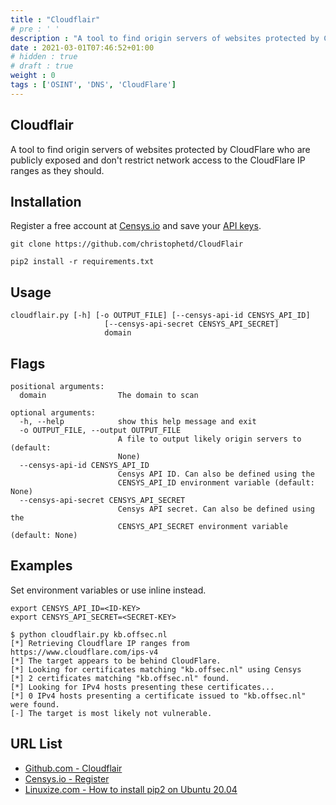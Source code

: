 ```yaml
---
title : "Cloudflair"
# pre : ' '
description : "A tool to find origin servers of websites protected by CloudFlare who are publicly exposed and don't restrict network access to the CloudFlare IP ranges as they should."
date : 2021-03-01T07:46:52+01:00
# hidden : true
# draft : true
weight : 0
tags : ['OSINT', 'DNS', 'CloudFlare']
---
```


## Cloudflair

A tool to find origin servers of websites protected by CloudFlare who are publicly exposed and don't restrict network access to the CloudFlare IP ranges as they should.

## Installation

Register a free account at [Censys.io](https://censys.io/register) and save your [API keys](https://censys.io/account/api).

```plain
git clone https://github.com/christophetd/CloudFlair
```

```plain
pip2 install -r requirements.txt
```

## Usage

```plain
cloudflair.py [-h] [-o OUTPUT_FILE] [--censys-api-id CENSYS_API_ID]
                     [--censys-api-secret CENSYS_API_SECRET]
                     domain
```

## Flags

```plain
positional arguments:
  domain                The domain to scan

optional arguments:
  -h, --help            show this help message and exit
  -o OUTPUT_FILE, --output OUTPUT_FILE
                        A file to output likely origin servers to (default:
                        None)
  --censys-api-id CENSYS_API_ID
                        Censys API ID. Can also be defined using the
                        CENSYS_API_ID environment variable (default: None)
  --censys-api-secret CENSYS_API_SECRET
                        Censys API secret. Can also be defined using the
                        CENSYS_API_SECRET environment variable (default: None)

```

## Examples

Set environment variables or use inline instead.

```plain
export CENSYS_API_ID=<ID-KEY>
export CENSYS_API_SECRET=<SECRET-KEY>
```

```plain
$ python cloudflair.py kb.offsec.nl                        
[*] Retrieving Cloudflare IP ranges from https://www.cloudflare.com/ips-v4
[*] The target appears to be behind CloudFlare.
[*] Looking for certificates matching "kb.offsec.nl" using Censys
[*] 2 certificates matching "kb.offsec.nl" found.
[*] Looking for IPv4 hosts presenting these certificates...
[*] 0 IPv4 hosts presenting a certificate issued to "kb.offsec.nl" were found.
[-] The target is most likely not vulnerable.
```

## URL List

* [Github.com - Cloudflair](https://github.com/christophetd/CloudFlair)
* [Censys.io - Register](https://censys.io/register)
* [Linuxize.com - How to install pip2 on Ubuntu 20.04](https://linuxize.com/post/how-to-install-pip-on-ubuntu-20.04/)
